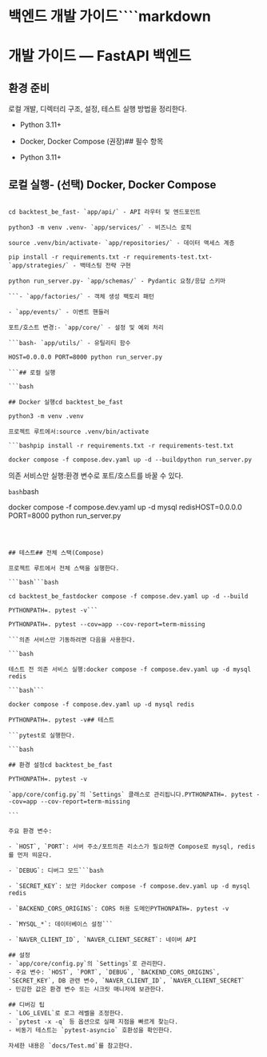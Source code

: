 # 백엔드 개발 가이드````markdown

# 개발 가이드 — FastAPI 백엔드

## 환경 준비

로컬 개발, 디렉터리 구조, 설정, 테스트 실행 방법을 정리한다.

- Python 3.11+

- Docker, Docker Compose (권장)## 필수 항목

- Python 3.11+

## 로컬 실행- (선택) Docker, Docker Compose



```bash## 디렉터리

cd backtest_be_fast- `app/api/` - API 라우터 및 엔드포인트

python3 -m venv .venv- `app/services/` - 비즈니스 로직

source .venv/bin/activate- `app/repositories/` - 데이터 액세스 계층

pip install -r requirements.txt -r requirements-test.txt- `app/strategies/` - 백테스팅 전략 구현

python run_server.py- `app/schemas/` - Pydantic 요청/응답 스키마

```- `app/factories/` - 객체 생성 팩토리 패턴

- `app/events/` - 이벤트 핸들러

포트/호스트 변경:- `app/core/` - 설정 및 예외 처리

```bash- `app/utils/` - 유틸리티 함수

HOST=0.0.0.0 PORT=8000 python run_server.py

```## 로컬 실행

```bash

## Docker 실행cd backtest_be_fast

python3 -m venv .venv

프로젝트 루트에서:source .venv/bin/activate

```bashpip install -r requirements.txt -r requirements-test.txt

docker compose -f compose.dev.yaml up -d --buildpython run_server.py

``````



의존 서비스만 실행:환경 변수로 포트/호스트를 바꿀 수 있다.

```bash```bash

docker compose -f compose.dev.yaml up -d mysql redisHOST=0.0.0.0 PORT=8000 python run_server.py

``````



## 테스트## 전체 스택(Compose)

프로젝트 루트에서 전체 스택을 실행한다.

```bash```bash

cd backtest_be_fastdocker compose -f compose.dev.yaml up -d --build

PYTHONPATH=. pytest -v```

PYTHONPATH=. pytest --cov=app --cov-report=term-missing

```의존 서비스만 기동하려면 다음을 사용한다.

```bash

테스트 전 의존 서비스 실행:docker compose -f compose.dev.yaml up -d mysql redis

```bash```

docker compose -f compose.dev.yaml up -d mysql redis

PYTHONPATH=. pytest -v## 테스트

```pytest로 실행한다.

```bash

## 환경 설정cd backtest_be_fast

PYTHONPATH=. pytest -v

`app/core/config.py`의 `Settings` 클래스로 관리됩니다.PYTHONPATH=. pytest --cov=app --cov-report=term-missing

```

주요 환경 변수:

- `HOST`, `PORT`: 서버 주소/포트의존 리소스가 필요하면 Compose로 mysql, redis를 먼저 띄운다.

- `DEBUG`: 디버그 모드```bash

- `SECRET_KEY`: 보안 키docker compose -f compose.dev.yaml up -d mysql redis

- `BACKEND_CORS_ORIGINS`: CORS 허용 도메인PYTHONPATH=. pytest -v

- `MYSQL_*`: 데이터베이스 설정```

- `NAVER_CLIENT_ID`, `NAVER_CLIENT_SECRET`: 네이버 API

## 설정
- `app/core/config.py`의 `Settings`로 관리한다.
- 주요 변수: `HOST`, `PORT`, `DEBUG`, `BACKEND_CORS_ORIGINS`, `SECRET_KEY`, DB 관련 변수, `NAVER_CLIENT_ID`, `NAVER_CLIENT_SECRET`
- 민감한 값은 환경 변수 또는 시크릿 매니저에 보관한다.

## 디버깅 팁
- `LOG_LEVEL`로 로그 레벨을 조정한다.
- `pytest -x -q` 등 옵션으로 실패 지점을 빠르게 찾는다.
- 비동기 테스트는 `pytest-asyncio` 호환성을 확인한다.

자세한 내용은 `docs/Test.md`를 참고한다.
